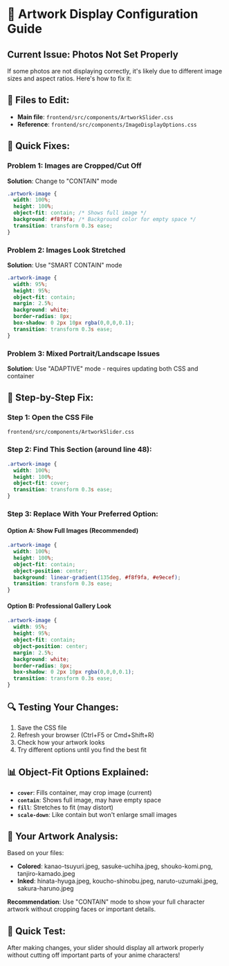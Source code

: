 # 🎨 Artwork Display Configuration Guide

## Current Issue: Photos Not Set Properly

If some photos are not displaying correctly, it's likely due to different image sizes and aspect ratios. Here's how to fix it:

## 📁 Files to Edit:
- **Main file**: `frontend/src/components/ArtworkSlider.css`
- **Reference**: `frontend/src/components/ImageDisplayOptions.css`

## 🔧 Quick Fixes:

### Problem 1: Images are Cropped/Cut Off
**Solution**: Change to "CONTAIN" mode
```css
.artwork-image {
  width: 100%;
  height: 100%;
  object-fit: contain; /* Shows full image */
  background: #f8f9fa; /* Background color for empty space */
  transition: transform 0.3s ease;
}
```

### Problem 2: Images Look Stretched
**Solution**: Use "SMART CONTAIN" mode
```css
.artwork-image {
  width: 95%;
  height: 95%;
  object-fit: contain;
  margin: 2.5%;
  background: white;
  border-radius: 8px;
  box-shadow: 0 2px 10px rgba(0,0,0,0.1);
  transition: transform 0.3s ease;
}
```

### Problem 3: Mixed Portrait/Landscape Issues
**Solution**: Use "ADAPTIVE" mode - requires updating both CSS and container

## 🎯 Step-by-Step Fix:

### Step 1: Open the CSS File
```bash
frontend/src/components/ArtworkSlider.css
```

### Step 2: Find This Section (around line 48):
```css
.artwork-image {
  width: 100%;
  height: 100%;
  object-fit: cover;
  transition: transform 0.3s ease;
}
```

### Step 3: Replace With Your Preferred Option:

#### Option A: Show Full Images (Recommended)
```css
.artwork-image {
  width: 100%;
  height: 100%;
  object-fit: contain;
  object-position: center;
  background: linear-gradient(135deg, #f8f9fa, #e9ecef);
  transition: transform 0.3s ease;
}
```

#### Option B: Professional Gallery Look
```css
.artwork-image {
  width: 95%;
  height: 95%;
  object-fit: contain;
  object-position: center;
  margin: 2.5%;
  background: white;
  border-radius: 8px;
  box-shadow: 0 2px 10px rgba(0,0,0,0.1);
  transition: transform 0.3s ease;
}
```

## 🔍 Testing Your Changes:

1. Save the CSS file
2. Refresh your browser (Ctrl+F5 or Cmd+Shift+R)
3. Check how your artwork looks
4. Try different options until you find the best fit

## 📊 Object-Fit Options Explained:

- **`cover`**: Fills container, may crop image (current)
- **`contain`**: Shows full image, may have empty space
- **`fill`**: Stretches to fit (may distort)
- **`scale-down`**: Like contain but won't enlarge small images

## 🎨 Your Artwork Analysis:

Based on your files:
- **Colored**: kanao-tsuyuri.jpeg, sasuke-uchiha.jpeg, shouko-komi.png, tanjiro-kamado.jpeg
- **Inked**: hinata-hyuga.jpeg, koucho-shinobu.jpeg, naruto-uzumaki.jpeg, sakura-haruno.jpeg

**Recommendation**: Use "CONTAIN" mode to show your full character artwork without cropping faces or important details.

## 🚀 Quick Test:
After making changes, your slider should display all artwork properly without cutting off important parts of your anime characters!
